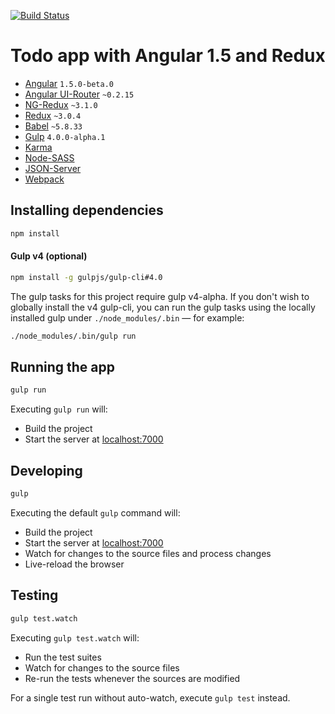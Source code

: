 [![Build Status](https://travis-ci.org/r-park/todo-angular-redux.svg?branch=master)](https://travis-ci.org/r-park/todo-angular-redux)


# Todo app with Angular 1.5 and Redux

- [Angular](https://github.com/angular/angular.js) `1.5.0-beta.0`
- [Angular UI-Router](https://github.com/angular-ui/ui-router) `~0.2.15`
- [NG-Redux](https://github.com/wbuchwalter/ng-redux) `~3.1.0`
- [Redux](https://github.com/rackt/redux) `~3.0.4`
- [Babel](https://github.com/babel/babel) `~5.8.33`
- [Gulp](https://github.com/gulpjs/gulp) `4.0.0-alpha.1`
- [Karma](https://github.com/karma-runner/karma)
- [Node-SASS](https://github.com/sass/node-sass)
- [JSON-Server](https://github.com/typicode/json-server)
- [Webpack](https://github.com/webpack/webpack)

## Installing dependencies
```bash
npm install
```

#### Gulp v4 (optional)
```bash
npm install -g gulpjs/gulp-cli#4.0
```
The gulp tasks for this project require gulp v4-alpha. If you don't wish to globally install the v4 gulp-cli, you can run the gulp tasks using the locally installed gulp under `./node_modules/.bin` — for example:
```bash
./node_modules/.bin/gulp run
```

## Running the app
```bash
gulp run
```
Executing `gulp run` will:
- Build the project
- Start the server at <a href="http://localhost:7000" target="_blank">localhost:7000</a>

## Developing
```bash
gulp
```
Executing the default `gulp` command will:
- Build the project
- Start the server at <a href="http://localhost:7000" target="_blank">localhost:7000</a>
- Watch for changes to the source files and process changes
- Live-reload the browser

## Testing
```bash
gulp test.watch
```
Executing `gulp test.watch` will:
- Run the test suites
- Watch for changes to the source files
- Re-run the tests whenever the sources are modified

For a single test run without auto-watch, execute `gulp test` instead.
